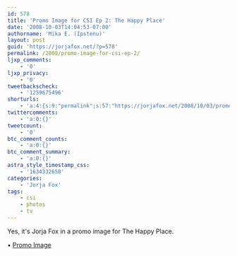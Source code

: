 ```yaml
---
id: 578
title: 'Promo Image for CSI Ep 2: The Happy Place'
date: '2008-10-03T14:04:53-07:00'
authorname: 'Mika E. (Ipstenu)'
layout: post
guid: 'https://jorjafox.net/?p=578'
permalink: /2008/promo-image-for-csi-ep-2/
ljxp_comments:
    - '0'
ljxp_privacy:
    - '0'
tweetbackscheck:
    - '1259675496'
shorturls:
    - 'a:4:{s:9:"permalink";s:57:"https://jorjafox.net/2008/10/03/promo-image-for-csi-ep-2/";s:7:"tinyurl";s:25:"http://tinyurl.com/krj3eu";s:4:"isgd";s:18:"http://is.gd/541B4";s:5:"bitly";s:20:"http://bit.ly/4OnwUA";}'
twittercomments:
    - 'a:0:{}'
tweetcount:
    - '0'
btc_comment_counts:
    - 'a:0:{}'
btc_comment_summary:
    - 'a:0:{}'
astra_style_timestamp_css:
    - '1634332650'
categories:
    - 'Jorja Fox'
tags:
    - csi
    - photos
    - tv
---
```


Yes, it's Jorja Fox in a promo image for The Happy Place.

&bull; <a href="https://jorjafox.net/gallery/tv/csi/pub/s09/902-happyplace_001.jpg">Promo Image</a>

